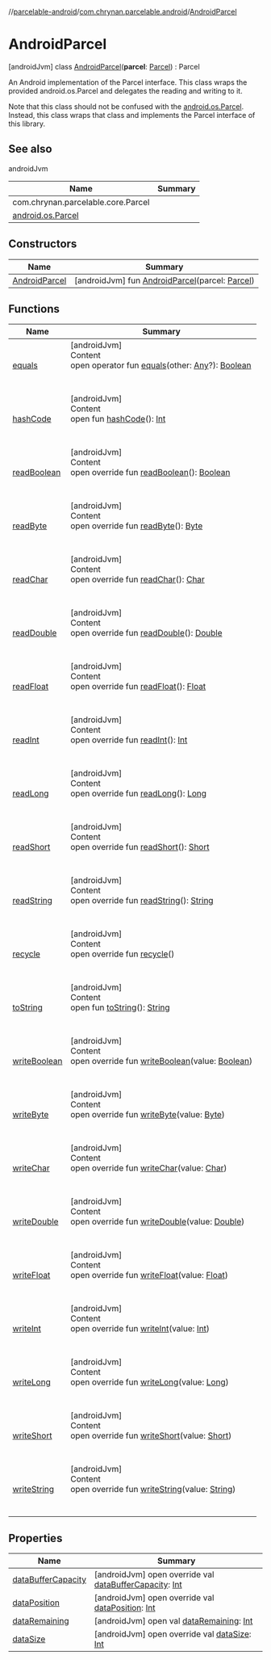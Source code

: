 //[parcelable-android](../../index.md)/[com.chrynan.parcelable.android](../index.md)/[AndroidParcel](index.md)



# AndroidParcel  
 [androidJvm] class [AndroidParcel](index.md)(**parcel**: [Parcel](https://developer.android.com/reference/kotlin/android/os/Parcel.html)) : Parcel

An Android implementation of the Parcel interface. This class wraps the provided android.os.Parcel and delegates the reading and writing to it.



Note that this class should not be confused with the [android.os.Parcel](https://developer.android.com/reference/kotlin/android/os/Parcel.html). Instead, this class wraps that class and implements the Parcel interface of this library.

   


## See also  
  
androidJvm  
  
|  Name|  Summary| 
|---|---|
| <a name="com.chrynan.parcelable.android/AndroidParcel///PointingToDeclaration/"></a>com.chrynan.parcelable.core.Parcel| <a name="com.chrynan.parcelable.android/AndroidParcel///PointingToDeclaration/"></a>
| <a name="com.chrynan.parcelable.android/AndroidParcel///PointingToDeclaration/"></a>[android.os.Parcel](https://developer.android.com/reference/kotlin/android/os/Parcel.html)| <a name="com.chrynan.parcelable.android/AndroidParcel///PointingToDeclaration/"></a>
  


## Constructors  
  
|  Name|  Summary| 
|---|---|
| <a name="com.chrynan.parcelable.android/AndroidParcel/AndroidParcel/#android.os.Parcel/PointingToDeclaration/"></a>[AndroidParcel](-android-parcel.md)| <a name="com.chrynan.parcelable.android/AndroidParcel/AndroidParcel/#android.os.Parcel/PointingToDeclaration/"></a> [androidJvm] fun [AndroidParcel](-android-parcel.md)(parcel: [Parcel](https://developer.android.com/reference/kotlin/android/os/Parcel.html))   <br>


## Functions  
  
|  Name|  Summary| 
|---|---|
| <a name="kotlin/Any/equals/#kotlin.Any?/PointingToDeclaration/"></a>[equals](../-android-parceler/index.md#%5Bkotlin%2FAny%2Fequals%2F%23kotlin.Any%3F%2FPointingToDeclaration%2F%5D%2FFunctions%2F784558222)| <a name="kotlin/Any/equals/#kotlin.Any?/PointingToDeclaration/"></a>[androidJvm]  <br>Content  <br>open operator fun [equals](../-android-parceler/index.md#%5Bkotlin%2FAny%2Fequals%2F%23kotlin.Any%3F%2FPointingToDeclaration%2F%5D%2FFunctions%2F784558222)(other: [Any](https://kotlinlang.org/api/latest/jvm/stdlib/kotlin/-any/index.html)?): [Boolean](https://kotlinlang.org/api/latest/jvm/stdlib/kotlin/-boolean/index.html)  <br><br><br>
| <a name="kotlin/Any/hashCode/#/PointingToDeclaration/"></a>[hashCode](../-android-parceler/index.md#%5Bkotlin%2FAny%2FhashCode%2F%23%2FPointingToDeclaration%2F%5D%2FFunctions%2F784558222)| <a name="kotlin/Any/hashCode/#/PointingToDeclaration/"></a>[androidJvm]  <br>Content  <br>open fun [hashCode](../-android-parceler/index.md#%5Bkotlin%2FAny%2FhashCode%2F%23%2FPointingToDeclaration%2F%5D%2FFunctions%2F784558222)(): [Int](https://kotlinlang.org/api/latest/jvm/stdlib/kotlin/-int/index.html)  <br><br><br>
| <a name="com.chrynan.parcelable.android/AndroidParcel/readBoolean/#/PointingToDeclaration/"></a>[readBoolean](read-boolean.md)| <a name="com.chrynan.parcelable.android/AndroidParcel/readBoolean/#/PointingToDeclaration/"></a>[androidJvm]  <br>Content  <br>open override fun [readBoolean](read-boolean.md)(): [Boolean](https://kotlinlang.org/api/latest/jvm/stdlib/kotlin/-boolean/index.html)  <br><br><br>
| <a name="com.chrynan.parcelable.android/AndroidParcel/readByte/#/PointingToDeclaration/"></a>[readByte](read-byte.md)| <a name="com.chrynan.parcelable.android/AndroidParcel/readByte/#/PointingToDeclaration/"></a>[androidJvm]  <br>Content  <br>open override fun [readByte](read-byte.md)(): [Byte](https://kotlinlang.org/api/latest/jvm/stdlib/kotlin/-byte/index.html)  <br><br><br>
| <a name="com.chrynan.parcelable.android/AndroidParcel/readChar/#/PointingToDeclaration/"></a>[readChar](read-char.md)| <a name="com.chrynan.parcelable.android/AndroidParcel/readChar/#/PointingToDeclaration/"></a>[androidJvm]  <br>Content  <br>open override fun [readChar](read-char.md)(): [Char](https://kotlinlang.org/api/latest/jvm/stdlib/kotlin/-char/index.html)  <br><br><br>
| <a name="com.chrynan.parcelable.android/AndroidParcel/readDouble/#/PointingToDeclaration/"></a>[readDouble](read-double.md)| <a name="com.chrynan.parcelable.android/AndroidParcel/readDouble/#/PointingToDeclaration/"></a>[androidJvm]  <br>Content  <br>open override fun [readDouble](read-double.md)(): [Double](https://kotlinlang.org/api/latest/jvm/stdlib/kotlin/-double/index.html)  <br><br><br>
| <a name="com.chrynan.parcelable.android/AndroidParcel/readFloat/#/PointingToDeclaration/"></a>[readFloat](read-float.md)| <a name="com.chrynan.parcelable.android/AndroidParcel/readFloat/#/PointingToDeclaration/"></a>[androidJvm]  <br>Content  <br>open override fun [readFloat](read-float.md)(): [Float](https://kotlinlang.org/api/latest/jvm/stdlib/kotlin/-float/index.html)  <br><br><br>
| <a name="com.chrynan.parcelable.android/AndroidParcel/readInt/#/PointingToDeclaration/"></a>[readInt](read-int.md)| <a name="com.chrynan.parcelable.android/AndroidParcel/readInt/#/PointingToDeclaration/"></a>[androidJvm]  <br>Content  <br>open override fun [readInt](read-int.md)(): [Int](https://kotlinlang.org/api/latest/jvm/stdlib/kotlin/-int/index.html)  <br><br><br>
| <a name="com.chrynan.parcelable.android/AndroidParcel/readLong/#/PointingToDeclaration/"></a>[readLong](read-long.md)| <a name="com.chrynan.parcelable.android/AndroidParcel/readLong/#/PointingToDeclaration/"></a>[androidJvm]  <br>Content  <br>open override fun [readLong](read-long.md)(): [Long](https://kotlinlang.org/api/latest/jvm/stdlib/kotlin/-long/index.html)  <br><br><br>
| <a name="com.chrynan.parcelable.android/AndroidParcel/readShort/#/PointingToDeclaration/"></a>[readShort](read-short.md)| <a name="com.chrynan.parcelable.android/AndroidParcel/readShort/#/PointingToDeclaration/"></a>[androidJvm]  <br>Content  <br>open override fun [readShort](read-short.md)(): [Short](https://kotlinlang.org/api/latest/jvm/stdlib/kotlin/-short/index.html)  <br><br><br>
| <a name="com.chrynan.parcelable.android/AndroidParcel/readString/#/PointingToDeclaration/"></a>[readString](read-string.md)| <a name="com.chrynan.parcelable.android/AndroidParcel/readString/#/PointingToDeclaration/"></a>[androidJvm]  <br>Content  <br>open override fun [readString](read-string.md)(): [String](https://kotlinlang.org/api/latest/jvm/stdlib/kotlin/-string/index.html)  <br><br><br>
| <a name="com.chrynan.parcelable.android/AndroidParcel/recycle/#/PointingToDeclaration/"></a>[recycle](recycle.md)| <a name="com.chrynan.parcelable.android/AndroidParcel/recycle/#/PointingToDeclaration/"></a>[androidJvm]  <br>Content  <br>open override fun [recycle](recycle.md)()  <br><br><br>
| <a name="kotlin/Any/toString/#/PointingToDeclaration/"></a>[toString](../-android-parceler/index.md#%5Bkotlin%2FAny%2FtoString%2F%23%2FPointingToDeclaration%2F%5D%2FFunctions%2F784558222)| <a name="kotlin/Any/toString/#/PointingToDeclaration/"></a>[androidJvm]  <br>Content  <br>open fun [toString](../-android-parceler/index.md#%5Bkotlin%2FAny%2FtoString%2F%23%2FPointingToDeclaration%2F%5D%2FFunctions%2F784558222)(): [String](https://kotlinlang.org/api/latest/jvm/stdlib/kotlin/-string/index.html)  <br><br><br>
| <a name="com.chrynan.parcelable.android/AndroidParcel/writeBoolean/#kotlin.Boolean/PointingToDeclaration/"></a>[writeBoolean](write-boolean.md)| <a name="com.chrynan.parcelable.android/AndroidParcel/writeBoolean/#kotlin.Boolean/PointingToDeclaration/"></a>[androidJvm]  <br>Content  <br>open override fun [writeBoolean](write-boolean.md)(value: [Boolean](https://kotlinlang.org/api/latest/jvm/stdlib/kotlin/-boolean/index.html))  <br><br><br>
| <a name="com.chrynan.parcelable.android/AndroidParcel/writeByte/#kotlin.Byte/PointingToDeclaration/"></a>[writeByte](write-byte.md)| <a name="com.chrynan.parcelable.android/AndroidParcel/writeByte/#kotlin.Byte/PointingToDeclaration/"></a>[androidJvm]  <br>Content  <br>open override fun [writeByte](write-byte.md)(value: [Byte](https://kotlinlang.org/api/latest/jvm/stdlib/kotlin/-byte/index.html))  <br><br><br>
| <a name="com.chrynan.parcelable.android/AndroidParcel/writeChar/#kotlin.Char/PointingToDeclaration/"></a>[writeChar](write-char.md)| <a name="com.chrynan.parcelable.android/AndroidParcel/writeChar/#kotlin.Char/PointingToDeclaration/"></a>[androidJvm]  <br>Content  <br>open override fun [writeChar](write-char.md)(value: [Char](https://kotlinlang.org/api/latest/jvm/stdlib/kotlin/-char/index.html))  <br><br><br>
| <a name="com.chrynan.parcelable.android/AndroidParcel/writeDouble/#kotlin.Double/PointingToDeclaration/"></a>[writeDouble](write-double.md)| <a name="com.chrynan.parcelable.android/AndroidParcel/writeDouble/#kotlin.Double/PointingToDeclaration/"></a>[androidJvm]  <br>Content  <br>open override fun [writeDouble](write-double.md)(value: [Double](https://kotlinlang.org/api/latest/jvm/stdlib/kotlin/-double/index.html))  <br><br><br>
| <a name="com.chrynan.parcelable.android/AndroidParcel/writeFloat/#kotlin.Float/PointingToDeclaration/"></a>[writeFloat](write-float.md)| <a name="com.chrynan.parcelable.android/AndroidParcel/writeFloat/#kotlin.Float/PointingToDeclaration/"></a>[androidJvm]  <br>Content  <br>open override fun [writeFloat](write-float.md)(value: [Float](https://kotlinlang.org/api/latest/jvm/stdlib/kotlin/-float/index.html))  <br><br><br>
| <a name="com.chrynan.parcelable.android/AndroidParcel/writeInt/#kotlin.Int/PointingToDeclaration/"></a>[writeInt](write-int.md)| <a name="com.chrynan.parcelable.android/AndroidParcel/writeInt/#kotlin.Int/PointingToDeclaration/"></a>[androidJvm]  <br>Content  <br>open override fun [writeInt](write-int.md)(value: [Int](https://kotlinlang.org/api/latest/jvm/stdlib/kotlin/-int/index.html))  <br><br><br>
| <a name="com.chrynan.parcelable.android/AndroidParcel/writeLong/#kotlin.Long/PointingToDeclaration/"></a>[writeLong](write-long.md)| <a name="com.chrynan.parcelable.android/AndroidParcel/writeLong/#kotlin.Long/PointingToDeclaration/"></a>[androidJvm]  <br>Content  <br>open override fun [writeLong](write-long.md)(value: [Long](https://kotlinlang.org/api/latest/jvm/stdlib/kotlin/-long/index.html))  <br><br><br>
| <a name="com.chrynan.parcelable.android/AndroidParcel/writeShort/#kotlin.Short/PointingToDeclaration/"></a>[writeShort](write-short.md)| <a name="com.chrynan.parcelable.android/AndroidParcel/writeShort/#kotlin.Short/PointingToDeclaration/"></a>[androidJvm]  <br>Content  <br>open override fun [writeShort](write-short.md)(value: [Short](https://kotlinlang.org/api/latest/jvm/stdlib/kotlin/-short/index.html))  <br><br><br>
| <a name="com.chrynan.parcelable.android/AndroidParcel/writeString/#kotlin.String/PointingToDeclaration/"></a>[writeString](write-string.md)| <a name="com.chrynan.parcelable.android/AndroidParcel/writeString/#kotlin.String/PointingToDeclaration/"></a>[androidJvm]  <br>Content  <br>open override fun [writeString](write-string.md)(value: [String](https://kotlinlang.org/api/latest/jvm/stdlib/kotlin/-string/index.html))  <br><br><br>


## Properties  
  
|  Name|  Summary| 
|---|---|
| <a name="com.chrynan.parcelable.android/AndroidParcel/dataBufferCapacity/#/PointingToDeclaration/"></a>[dataBufferCapacity](data-buffer-capacity.md)| <a name="com.chrynan.parcelable.android/AndroidParcel/dataBufferCapacity/#/PointingToDeclaration/"></a> [androidJvm] open override val [dataBufferCapacity](data-buffer-capacity.md): [Int](https://kotlinlang.org/api/latest/jvm/stdlib/kotlin/-int/index.html)   <br>
| <a name="com.chrynan.parcelable.android/AndroidParcel/dataPosition/#/PointingToDeclaration/"></a>[dataPosition](data-position.md)| <a name="com.chrynan.parcelable.android/AndroidParcel/dataPosition/#/PointingToDeclaration/"></a> [androidJvm] open override val [dataPosition](data-position.md): [Int](https://kotlinlang.org/api/latest/jvm/stdlib/kotlin/-int/index.html)   <br>
| <a name="com.chrynan.parcelable.android/AndroidParcel/dataRemaining/#/PointingToDeclaration/"></a>[dataRemaining](index.md#%5Bcom.chrynan.parcelable.android%2FAndroidParcel%2FdataRemaining%2F%23%2FPointingToDeclaration%2F%5D%2FProperties%2F784558222)| <a name="com.chrynan.parcelable.android/AndroidParcel/dataRemaining/#/PointingToDeclaration/"></a> [androidJvm] open val [dataRemaining](index.md#%5Bcom.chrynan.parcelable.android%2FAndroidParcel%2FdataRemaining%2F%23%2FPointingToDeclaration%2F%5D%2FProperties%2F784558222): [Int](https://kotlinlang.org/api/latest/jvm/stdlib/kotlin/-int/index.html)   <br>
| <a name="com.chrynan.parcelable.android/AndroidParcel/dataSize/#/PointingToDeclaration/"></a>[dataSize](data-size.md)| <a name="com.chrynan.parcelable.android/AndroidParcel/dataSize/#/PointingToDeclaration/"></a> [androidJvm] open override val [dataSize](data-size.md): [Int](https://kotlinlang.org/api/latest/jvm/stdlib/kotlin/-int/index.html)   <br>

